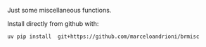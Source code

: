 Just some miscellaneous functions.

Install directly from github with:

```
uv pip install  git+https://github.com/marceloandrioni/brmisc
```
